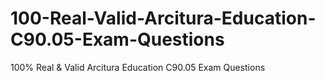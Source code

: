 # 100-Real-Valid-Arcitura-Education-C90.05-Exam-Questions
100% Real &amp; Valid Arcitura Education C90.05 Exam Questions

